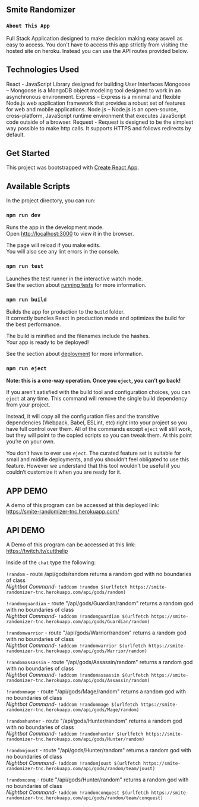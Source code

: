 ## Smite Randomizer

### `About This App`

Full Stack Application designed to make decision making easy aswell as easy to access. You don't have to access this app strictly from visiting the hosted site on heroku. Instead you can use the API routes provided below.

## Technologies Used

React - JavaScript Library designed for building User Interfaces
Mongoose – Mongoose is a MongoDB object modeling tool designed to work in an asynchronous environment.
Express – Express is a minimal and flexible Node.js web application framework that provides a robust set of features for web and mobile applications.
Node.js – Node.js is an open-source, cross-platform, JavaScript runtime environment that executes JavaScript code outside of a browser.
Request - Request is designed to be the simplest way possible to make http calls. It supports HTTPS and follows redirects by default.

## Get Started

This project was bootstrapped with [Create React App](https://github.com/facebook/create-react-app).

## Available Scripts

In the project directory, you can run:

### `npm run dev`

Runs the app in the development mode.<br />
Open [http://localhost:3000](http://localhost:3000) to view it in the browser.

The page will reload if you make edits.<br />
You will also see any lint errors in the console.

### `npm run test`

Launches the test runner in the interactive watch mode.<br />
See the section about [running tests](https://facebook.github.io/create-react-app/docs/running-tests) for more information.

### `npm run build`

Builds the app for production to the `build` folder.<br />
It correctly bundles React in production mode and optimizes the build for the best performance.

The build is minified and the filenames include the hashes.<br />
Your app is ready to be deployed!

See the section about [deployment](https://facebook.github.io/create-react-app/docs/deployment) for more information.

### `npm run eject`

**Note: this is a one-way operation. Once you `eject`, you can’t go back!**

If you aren’t satisfied with the build tool and configuration choices, you can `eject` at any time. This command will remove the single build dependency from your project.

Instead, it will copy all the configuration files and the transitive dependencies (Webpack, Babel, ESLint, etc) right into your project so you have full control over them. All of the commands except `eject` will still work, but they will point to the copied scripts so you can tweak them. At this point you’re on your own.

You don’t have to ever use `eject`. The curated feature set is suitable for small and middle deployments, and you shouldn’t feel obligated to use this feature. However we understand that this tool wouldn’t be useful if you couldn’t customize it when you are ready for it.

## APP DEMO

A demo of this program can be accessed at this deployed link: https://smite-randomizer-tnc.herokuapp.com/

## API DEMO

A Demo of this program can be accessed at this link: https://twitch.tv/cutthelip

Inside of the `chat` type the following:

`!random` - route /api/gods/random
returns a random god with no boundaries of class<br/>
_Nightbot Command_- `!addcom !random $(urlfetch https://smite-randomizer-tnc.herokuapp.com/api/gods/random)`

`!randomguardian` - route "/api/gods/Guardian/random"
returns a random god with no boundaries of class<br/>
_Nightbot Command_- `!addcom !randomguardian $(urlfetch https://smite-randomizer-tnc.herokuapp.com/api/gods/Guardian/random)`

`!randomwarrior` - route "/api/gods/Warrior/random"
returns a random god with no boundaries of class<br/>
_Nightbot Command_- `!addcom !randomwarrior $(urlfetch https://smite-randomizer-tnc.herokuapp.com/api/gods/Warrior/random)`

`!randomassassin` - route "/api/gods/Assassin/random"
returns a random god with no boundaries of class<br/>
_Nightbot Command_- `!addcom !randomassassin $(urlfetch https://smite-randomizer-tnc.herokuapp.com/api/gods/Assassin/random)`

`!randommage` - route "/api/gods/Mage/random"
returns a random god with no boundaries of class<br/>
_Nightbot Command_- `!addcom !randommage $(urlfetch https://smite-randomizer-tnc.herokuapp.com/api/gods/Mage/random)`

`!randomhunter` - route "/api/gods/Hunter/random"
returns a random god with no boundaries of class<br/>
_Nightbot Command_- `!addcom !randomhunter $(urlfetch https://smite-randomizer-tnc.herokuapp.com/api/gods/Hunter/random)`

`!randomjoust` - route "/api/gods/Hunter/random"
returns a random god with no boundaries of class<br/>
_Nightbot Command_- `!addcom !randomjoust $(urlfetch https://smite-randomizer-tnc.herokuapp.com/api/gods/random/team/joust)`

`!randomconq` - route "/api/gods/Hunter/random"
returns a random god with no boundaries of class<br/>
_Nightbot Command_- `!addcom !randomconquest $(urlfetch https://smite-randomizer-tnc.herokuapp.com/api/gods/random/team/conquest)`
